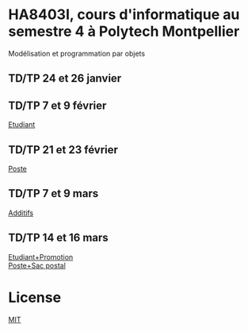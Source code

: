 # HA8403I, cours d'informatique au semestre 4 à Polytech Montpellier
Modélisation et programmation par objets

## TD/TP 24 et 26 janvier


## TD/TP 7 et 9 février
[Etudiant](https://github.com/laitlito/HA8403I/tree/main/Etudiant)

## TD/TP 21 et 23 février
[Poste](https://github.com/laitlito/HA8403I/tree/main/PosteLaponie)

## TD/TP 7 et 9 mars
[Additifs](https://github.com/laitlito/HA8403I/tree/main/Additifs)

## TD/TP 14 et 16 mars
[Etudiant+Promotion](https://github.com/laitlito/HA8403I/tree/main/Etudiant) <br>
[Poste+Sac postal](https://github.com/laitlito/HA8403I/tree/main/PosteLaponie)



# License
[MIT](https://choosealicense.com/licenses/mit/)
